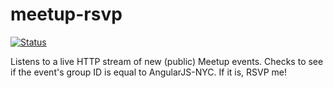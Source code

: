 meetup-rsvp
===
[![Status](http://meetup-rsvp.herokuapp.com/status)](https://github.com/tjlav5/meetup-rsvp)

Listens to a live HTTP stream of new (public) Meetup events.
Checks to see if the event's group ID is equal to AngularJS-NYC. If it is, RSVP me!
